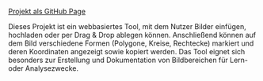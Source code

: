[Projekt als GitHub Page](https://wenik35.github.io/PathGen)

Dieses Projekt ist ein webbasiertes Tool, mit dem Nutzer Bilder einfügen, hochladen oder per Drag & Drop ablegen können. Anschließend können auf dem Bild verschiedene Formen (Polygone, Kreise, Rechtecke) markiert und deren Koordinaten angezeigt sowie kopiert werden. Das Tool eignet sich besonders zur Erstellung und Dokumentation von Bildbereichen für Lern- oder Analysezwecke.
